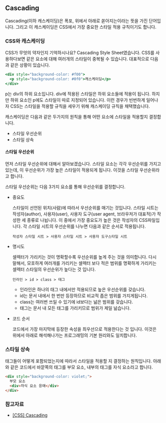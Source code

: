 ## Cascading

Cascading(이하 캐스케이딩)은 폭포, 위에서 아래로 쏟아지는이라는 뜻을 가진 단어입니다. 그리고 이 캐스케이딩은 CSS에서 가장 중요한 스타일 적용 규칙이기도 합니다.

### CSS와 캐스케이딩

CSS가 무엇의 약자인지 기억하시나요? Cascading Style Sheet였습니다.
CSS를 사용하다보면 같은 요소에 대해 여러개의 스타일이 중복될 수 있습니다. 대표적으로 다음과 같은 상황이 있습니다.

```jsx
<div style="background-color: #f00">
  <p style="background-color: #0f0">캐스케이딩</p>
</div>
```

p는 div의 하위 요소입니다. div에 적용된 스타일은 하위 요소들에 적용이 됩니다. 하지만 하위 요소인 p에도 스타일이 따로 지정되어 있습니다. 이런 경우가 빈번하게 일어나자 CSS는 스타일을 적용할 규칙을 세우기 위해 캐스케이딩 규칙을 채택했습니다.

캐스케이딩은 다음과 같은 두가지의 원칙을 통해 어떤 요소에 스타일을 적용할지 결정합니다.

- 스타일 우선순위
- 스타일 상속

#### 스타일 우선순위

먼저 스타일 우선순위에 대해서 알아보겠습니다. 스타일 요소는 각각 우선순위를 가지고 있는데, 이 우선순위가 가장 높은 스타일이 적용되게 됩니다. 이것을 스타일 우선순위라고 합니다.

스타일 우선순위는 다음 3가지 요소를 통해 우선순위를 결정합니다.

- 중요도

  스타일이 선언된 위치(사람)에 따라서 우선순위를 매기는 것입니다. 스타일 시트는 작성자(author), 사용자(user), 사용자 도구(user agent, 브라우저가 대표적)가 작성한 세 종류로 나뉩니다. 이 중에서 가장 중요도가 높은 것은 작성자의 CSS파일입니다. 각 스타일 시트의 우선순위를 나누면 다음과 같은 순서로 적용됩니다.

  `작성자 스타일 시트 > 사용자 스타일 시트 > 사용자 도구스타일 시트`

- 명시도

  셀렉터가 가리키는 것이 명확할수록 우선순위를 높게 주는 것을 의미합니다. 다시 말해서, 모호하게 여러개를 가리키는 셀렉터 보다 적은 범위를 명확하게 가리키는 셀렉터 스타일의 우선순위가 높다는 것 입니다.

  `인라인 > id > class > 태그`

  - 인라인은 하나의 태그 내에서만 적용되므로 높은 우선순위를 갖습니다.
  - id는 문서 내에서 한 번만 등장하므로 비교적 좁은 범위를 가지게됩니다.
  - class는 여러번 쓰일 수 있기에 id보다는 넒은 범위를 갖습니다.
  - 태그는 문서 내 모든 태그를 가리키므로 범위가 제일 넒습니다.

- 코드 순서

  코드에서 가장 마지막에 등장한 속성을 최우선으로 적용한다는 것 입니다. 이것은 위에서 아래로 해석해나가는 프로그래밍의 기본 원리와도 일치합니다.

### 스타일 상속

태그들이 어떻게 포함되었는지에 따라서 스타일을 적용할 지 결정하는 원칙입니다. 아래와 같은 코드에서 바깥쪽의 태그를 부모 요소, 내부의 태그를 자식 요소라고 합니다.

```html
<div style="background-color: violet;">
  부모 요소
  <div>자식 요소 응애</div>
</div>
```

### 참고자료

- [[CSS] Cascading](https://velog.io/@bami/CSS-Cascading)
